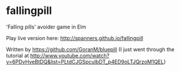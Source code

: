 fallingpill
===========

'Falling pills' avoider game in Elm

Play live version here: http://spanners.github.io/fallingpill

Written by https://github.com/GoranM/bluepill (I just went through the tutorial at http://www.youtube.com/watch?v=6PDvHveBtDQ&list=PLtdCJGSpculbDT_p4ED9oLTJQrzoM1QEL)

